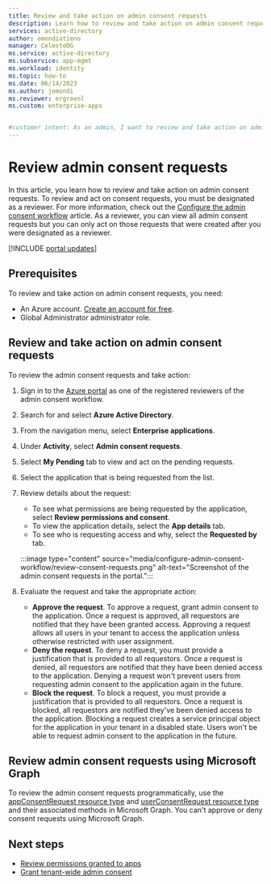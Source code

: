 ```yaml
---
title: Review and take action on admin consent requests
description: Learn how to review and take action on admin consent requests that were created after you were designated as a reviewer.
services: active-directory
author: omondiatieno
manager: CelesteDG
ms.service: active-directory
ms.subservice: app-mgmt
ms.workload: identity
ms.topic: how-to
ms.date: 06/14/2023
ms.author: jomondi
ms.reviewer: ergreenl
ms.custom: enterprise-apps


#customer intent: As an admin, I want to review and take action on admin consent requests.
---
```

# Review admin consent requests

In this article, you learn how to review and take action on admin consent requests. To review and act on consent requests, you must be designated as a reviewer. For more information, check out the [Configure the admin consent workflow](configure-admin-consent-workflow.md) article. As a reviewer, you can view all admin consent requests but you can only act on those requests that were created after you were designated as a reviewer.

[!INCLUDE [portal updates](../includes/portal-update.md)]

## Prerequisites

To review and take action on admin consent requests, you need:

- An Azure account. [Create an account for free](https://azure.microsoft.com/free/?WT.mc_id=A261C142F).
- Global Administrator administrator role.

## Review and take action on admin consent requests

To review the admin consent requests and take action:

1. Sign in to the [Azure portal](https://portal.azure.com) as one of the registered reviewers of the admin consent workflow.
1. Search for and select **Azure Active Directory**.
1. From the navigation menu, select **Enterprise applications**.
1. Under **Activity**, select **Admin consent requests**.
1. Select **My Pending** tab to view and act on the pending requests. 
1. Select the application that is being requested from the list.
1. Review details about the request:
   - To see what permissions are being requested by the application, select **Review permissions and consent**.
   - To view the application details, select the **App details** tab.
   - To see who is requesting access and why, select the **Requested by** tab.
   
   :::image type="content" source="media/configure-admin-consent-workflow/review-consent-requests.png" alt-text="Screenshot of the admin consent requests in the portal.":::
   
1. Evaluate the request and take the appropriate action:
   - **Approve the request**. To approve a request, grant admin consent to the application. Once a request is approved, all requestors are notified that they have been granted access. Approving a request allows all users in your tenant to access the application unless otherwise restricted with user assignment. 
   - **Deny the request**. To deny a request, you must provide a justification that is provided to all requestors. Once a request is denied, all requestors are notified that they have been denied access to the application. Denying a request won't prevent users from requesting admin consent to the application again in the future.  
   - **Block the request**. To block a request, you must provide a justification that is provided to all requestors. Once a request is blocked, all requestors are notified they've been denied access to the application. Blocking a request creates a service principal object for the application in your tenant in a disabled state. Users won't be able to request admin consent to the application in the future.

## Review admin consent requests using Microsoft Graph

To review the admin consent requests programmatically, use the [appConsentRequest resource type](/graph/api/resources/appconsentrequest) and [userConsentRequest resource type](/graph/api/resources/userconsentrequest) and their associated methods in Microsoft Graph. You can't approve or deny consent requests using Microsoft Graph.

## Next steps
- [Review permissions granted to apps](manage-application-permissions.md)
- [Grant tenant-wide admin consent](grant-admin-consent.md)
